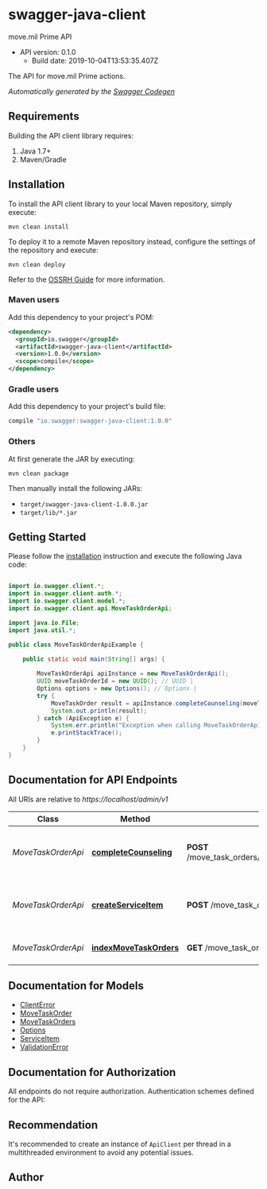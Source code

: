 # swagger-java-client

move.mil Prime API
- API version: 0.1.0
  - Build date: 2019-10-04T13:53:35.407Z

The API for move.mil Prime actions.


*Automatically generated by the [Swagger Codegen](https://github.com/swagger-api/swagger-codegen)*


## Requirements

Building the API client library requires:
1. Java 1.7+
2. Maven/Gradle

## Installation

To install the API client library to your local Maven repository, simply execute:

```shell
mvn clean install
```

To deploy it to a remote Maven repository instead, configure the settings of the repository and execute:

```shell
mvn clean deploy
```

Refer to the [OSSRH Guide](http://central.sonatype.org/pages/ossrh-guide.html) for more information.

### Maven users

Add this dependency to your project's POM:

```xml
<dependency>
  <groupId>io.swagger</groupId>
  <artifactId>swagger-java-client</artifactId>
  <version>1.0.0</version>
  <scope>compile</scope>
</dependency>
```

### Gradle users

Add this dependency to your project's build file:

```groovy
compile "io.swagger:swagger-java-client:1.0.0"
```

### Others

At first generate the JAR by executing:

```shell
mvn clean package
```

Then manually install the following JARs:

* `target/swagger-java-client-1.0.0.jar`
* `target/lib/*.jar`

## Getting Started

Please follow the [installation](#installation) instruction and execute the following Java code:

```java

import io.swagger.client.*;
import io.swagger.client.auth.*;
import io.swagger.client.model.*;
import io.swagger.client.api.MoveTaskOrderApi;

import java.io.File;
import java.util.*;

public class MoveTaskOrderApiExample {

    public static void main(String[] args) {
        
        MoveTaskOrderApi apiInstance = new MoveTaskOrderApi();
        UUID moveTaskOrderId = new UUID(); // UUID | 
        Options options = new Options(); // Options | 
        try {
            MoveTaskOrder result = apiInstance.completeCounseling(moveTaskOrderId, options);
            System.out.println(result);
        } catch (ApiException e) {
            System.err.println("Exception when calling MoveTaskOrderApi#completeCounseling");
            e.printStackTrace();
        }
    }
}

```

## Documentation for API Endpoints

All URIs are relative to *https://localhost/admin/v1*

Class | Method | HTTP request | Description
------------ | ------------- | ------------- | -------------
*MoveTaskOrderApi* | [**completeCounseling**](docs/MoveTaskOrderApi.md#completeCounseling) | **POST** /move_task_orders/{move_task_order_id}/complete_counseling | Completes counseling for a move task order by id
*MoveTaskOrderApi* | [**createServiceItem**](docs/MoveTaskOrderApi.md#createServiceItem) | **POST** /move_task_orders/{move_task_order_id}/service_items | Creates a service item for a move order by id
*MoveTaskOrderApi* | [**indexMoveTaskOrders**](docs/MoveTaskOrderApi.md#indexMoveTaskOrders) | **GET** /move_task_orders | List all move task rders


## Documentation for Models

 - [ClientError](docs/ClientError.md)
 - [MoveTaskOrder](docs/MoveTaskOrder.md)
 - [MoveTaskOrders](docs/MoveTaskOrders.md)
 - [Options](docs/Options.md)
 - [ServiceItem](docs/ServiceItem.md)
 - [ValidationError](docs/ValidationError.md)


## Documentation for Authorization

All endpoints do not require authorization.
Authentication schemes defined for the API:

## Recommendation

It's recommended to create an instance of `ApiClient` per thread in a multithreaded environment to avoid any potential issues.

## Author



